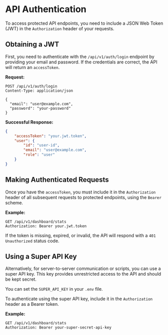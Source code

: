 # API Authentication

To access protected API endpoints, you need to include a JSON Web Token (JWT) in the `Authorization` header of your requests.

## Obtaining a JWT

First, you need to authenticate with the `/api/v1/auth/login` endpoint by providing your email and password. If the credentials are correct, the API will return an `accessToken`.

**Request:**

```http
POST /api/v1/auth/login
Content-Type: application/json

{
  "email": "user@example.com",
  "password": "your-password"
}
```

**Successful Response:**

```json
{
    "accessToken": "your.jwt.token",
    "user": {
        "id": "user-id",
        "email": "user@example.com",
        "role": "user"
    }
}
```

## Making Authenticated Requests

Once you have the `accessToken`, you must include it in the `Authorization` header of all subsequent requests to protected endpoints, using the `Bearer` scheme.

**Example:**

```http
GET /api/v1/dashboard/stats
Authorization: Bearer your.jwt.token
```

If the token is missing, expired, or invalid, the API will respond with a `401 Unauthorized` status code.

## Using a Super API Key

Alternatively, for server-to-server communication or scripts, you can use a super API key. This key provides unrestricted access to the API and should be kept secret.

You can set the `SUPER_API_KEY` in your `.env` file.

To authenticate using the super API key, include it in the `Authorization` header as a Bearer token.

**Example:**

```http
GET /api/v1/dashboard/stats
Authorization: Bearer your-super-secret-api-key
```
